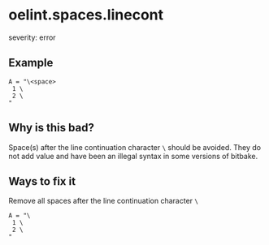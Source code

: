 # oelint.spaces.linecont

severity: error

## Example

```
A = "\<space>
 1 \
 2 \
"
```

## Why is this bad?

Space(s) after the line continuation character ``\`` should be avoided.
They do not add value and have been an illegal syntax in some versions of bitbake.

## Ways to fix it

Remove all spaces after the line continuation character ``\``

```
A = "\
 1 \
 2 \
"
```
